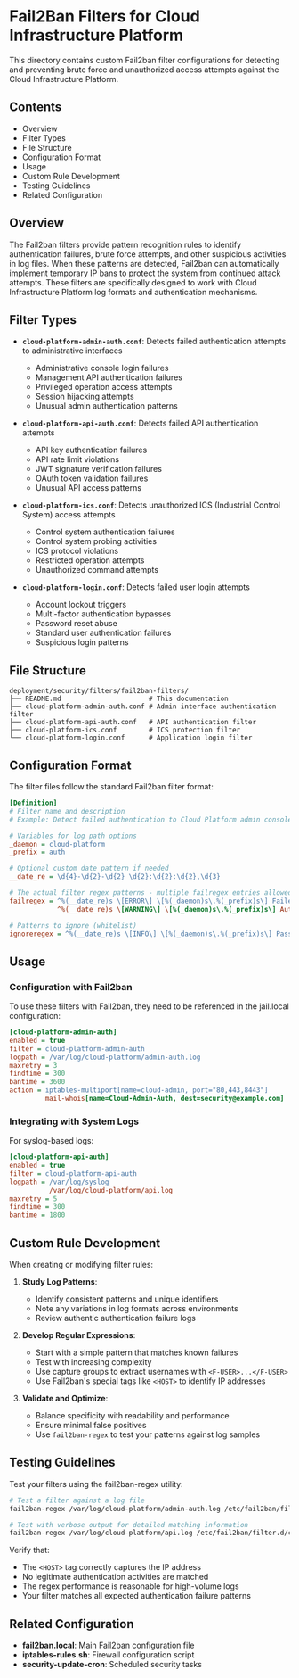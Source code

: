 # Fail2Ban Filters for Cloud Infrastructure Platform

This directory contains custom Fail2ban filter configurations for detecting and preventing brute force and unauthorized access attempts against the Cloud Infrastructure Platform.

## Contents

- Overview
- Filter Types
- File Structure
- Configuration Format
- Usage
- Custom Rule Development
- Testing Guidelines
- Related Configuration

## Overview

The Fail2ban filters provide pattern recognition rules to identify authentication failures, brute force attempts, and other suspicious activities in log files. When these patterns are detected, Fail2ban can automatically implement temporary IP bans to protect the system from continued attack attempts. These filters are specifically designed to work with Cloud Infrastructure Platform log formats and authentication mechanisms.

## Filter Types

- **`cloud-platform-admin-auth.conf`**: Detects failed authentication attempts to administrative interfaces
  - Administrative console login failures
  - Management API authentication failures
  - Privileged operation access attempts
  - Session hijacking attempts
  - Unusual admin authentication patterns

- **`cloud-platform-api-auth.conf`**: Detects failed API authentication attempts
  - API key authentication failures
  - API rate limit violations
  - JWT signature verification failures
  - OAuth token validation failures
  - Unusual API access patterns

- **`cloud-platform-ics.conf`**: Detects unauthorized ICS (Industrial Control System) access attempts
  - Control system authentication failures
  - Control system probing activities
  - ICS protocol violations
  - Restricted operation attempts
  - Unauthorized command attempts

- **`cloud-platform-login.conf`**: Detects failed user login attempts
  - Account lockout triggers
  - Multi-factor authentication bypasses
  - Password reset abuse
  - Standard user authentication failures
  - Suspicious login patterns

## File Structure

```plaintext
deployment/security/filters/fail2ban-filters/
├── README.md                      # This documentation
├── cloud-platform-admin-auth.conf # Admin interface authentication filter
├── cloud-platform-api-auth.conf   # API authentication filter
├── cloud-platform-ics.conf        # ICS protection filter
└── cloud-platform-login.conf      # Application login filter
```

## Configuration Format

The filter files follow the standard Fail2ban filter format:

```ini
[Definition]
# Filter name and description
# Example: Detect failed authentication to Cloud Platform admin console

# Variables for log path options
_daemon = cloud-platform
_prefix = auth

# Optional custom date pattern if needed
__date_re = \d{4}-\d{2}-\d{2} \d{2}:\d{2}:\d{2},\d{3}

# The actual filter regex patterns - multiple failregex entries allowed
failregex = ^%(__date_re)s \[ERROR\] \[%(_daemon)s\.%(_prefix)s\] Failed login attempt for admin user <F-USER>.+</F-USER> from <HOST>
            ^%(__date_re)s \[WARNING\] \[%(_daemon)s\.%(_prefix)s\] Authentication failure for admin console from <HOST> \(user: <F-USER>.+</F-USER>\)

# Patterns to ignore (whitelist)
ignoreregex = ^%(__date_re)s \[INFO\] \[%(_daemon)s\.%(_prefix)s\] Password reset initiated
```

## Usage

### Configuration with Fail2ban

To use these filters with Fail2ban, they need to be referenced in the jail.local configuration:

```ini
[cloud-platform-admin-auth]
enabled = true
filter = cloud-platform-admin-auth
logpath = /var/log/cloud-platform/admin-auth.log
maxretry = 3
findtime = 300
bantime = 3600
action = iptables-multiport[name=cloud-admin, port="80,443,8443"]
         mail-whois[name=Cloud-Admin-Auth, dest=security@example.com]
```

### Integrating with System Logs

For syslog-based logs:

```ini
[cloud-platform-api-auth]
enabled = true
filter = cloud-platform-api-auth
logpath = /var/log/syslog
          /var/log/cloud-platform/api.log
maxretry = 5
findtime = 300
bantime = 1800
```

## Custom Rule Development

When creating or modifying filter rules:

1. **Study Log Patterns**:
   - Identify consistent patterns and unique identifiers
   - Note any variations in log formats across environments
   - Review authentic authentication failure logs

2. **Develop Regular Expressions**:
   - Start with a simple pattern that matches known failures
   - Test with increasing complexity
   - Use capture groups to extract usernames with `<F-USER>...</F-USER>`
   - Use Fail2ban's special tags like `<HOST>` to identify IP addresses

3. **Validate and Optimize**:
   - Balance specificity with readability and performance
   - Ensure minimal false positives
   - Use `fail2ban-regex` to test your patterns against log samples

## Testing Guidelines

Test your filters using the fail2ban-regex utility:

```bash
# Test a filter against a log file
fail2ban-regex /var/log/cloud-platform/admin-auth.log /etc/fail2ban/filter.d/cloud-platform-admin-auth.conf

# Test with verbose output for detailed matching information
fail2ban-regex /var/log/cloud-platform/api.log /etc/fail2ban/filter.d/cloud-platform-api-auth.conf --verbose
```

Verify that:

- The `<HOST>` tag correctly captures the IP address
- No legitimate authentication activities are matched
- The regex performance is reasonable for high-volume logs
- Your filter matches all expected authentication failure patterns

## Related Configuration

- **fail2ban.local**: Main Fail2ban configuration file
- **iptables-rules.sh**: Firewall configuration script
- **security-update-cron**: Scheduled security tasks
